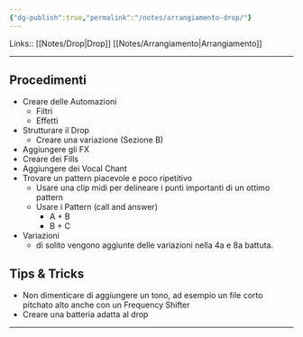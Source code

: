```yaml
---
{"dg-publish":true,"permalink":"/notes/arrangiamento-drop/"}
---
```


Links:: [[Notes/Drop\|Drop]] [[Notes/Arrangiamento\|Arrangiamento]]

---

## Procedimenti

- Creare delle Automazioni
	- Filtri
	- Effetti
- Strutturare il Drop
	- Creare una variazione (Sezione B)
- Aggiungere gli FX
- Creare dei Fills
- Aggiungere dei Vocal Chant
- Trovare un pattern piacevole e poco ripetitivo
	- Usare una clip midi per delineare i punti importanti di un ottimo pattern
	- Usare i Pattern (call and answer)
		- A + B 
		- B + C 
- Variazioni
	- di solito vengono aggiunte delle variazioni nella 4a e 8a battuta.



## Tips & Tricks

- Non dimenticare di aggiungere un tono, ad esempio un file corto pitchato alto anche con un Frequency Shifter
- Creare una batteria adatta al drop


---


